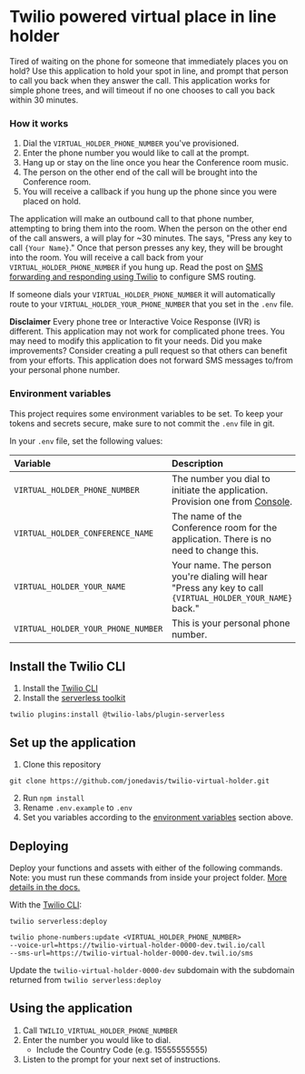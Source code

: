 # Twilio powered virtual place in line holder

Tired of waiting on the phone for someone that immediately places you on hold? Use this application to hold your spot in line, and prompt that person to call you back when they answer the call. This application works for simple phone trees, and will timeout if no one chooses to call you back within 30 minutes.

### How it works

1. Dial the `VIRTUAL_HOLDER_PHONE_NUMBER` you've provisioned.
2. Enter the phone number you would like to call at the prompt.
3. Hang up or stay on the line once you hear the Conference room music.
4. The person on the other end of the call will be brought into the Conference room.
5. You will receive a callback if you hung up the phone since you were placed on hold.

The application will make an outbound call to that phone number, attempting to bring them into the <Conference> room. When the person on the other end of the call answers, a <Gather> will play for ~30 minutes. The <Gather> says, "Press any key to call `{Your Name}`." Once that person presses any key, they will be brought into the <Conference> room. You will receive a call back from your `VIRTUAL_HOLDER_PHONE_NUMBER` if you hung up. Read the post on [SMS forwarding and responding using Twilio](https://www.twilio.com/blog/sms-forwarding-and-responding-using-twilio-and-javascript) to configure SMS routing.
  
If someone dials your `VIRTUAL_HOLDER_PHONE_NUMBER` it will automatically route to your `VIRTUAL_HOLDER_YOUR_PHONE_NUMBER` that you set in the `.env` file.

**Disclaimer**
Every phone tree or Interactive Voice Response (IVR) is different. This application may not work for complicated phone trees. You may need to modify this application to fit your needs. Did you make improvements? Consider creating a pull request so that others can benefit from your efforts. This application does not forward SMS messages to/from your personal phone number. 

### Environment variables

This project requires some environment variables to be set. To keep your tokens and secrets secure, make sure to not commit the `.env` file in git.

In your `.env` file, set the following values:

| Variable                           | Description                                                                                                                         | Required |
| :--------------------------------- | :---------------------------------------------------------------------------------------------------------------------------------- | :------- |
| `VIRTUAL_HOLDER_PHONE_NUMBER`      | The number you dial to initiate the application. Provision one from [Console](https://www.twilio.com/console/phone-numbers/search). | Yes      |
| `VIRTUAL_HOLDER_CONFERENCE_NAME`   | The name of the Conference room for the application. There is no need to change this.                                               | Yes      |
| `VIRTUAL_HOLDER_YOUR_NAME`         | Your name. The person you're dialing will hear "Press any key to call ```{VIRTUAL_HOLDER_YOUR_NAME}``` back."                             | Yes      |
| `VIRTUAL_HOLDER_YOUR_PHONE_NUMBER` | This is your personal phone number.                                                                                                 | Yes      |

## Install the Twilio CLI

1. Install the [Twilio CLI](https://www.twilio.com/docs/twilio-cli/quickstart#install-twilio-cli)
2. Install the [serverless toolkit](https://www.twilio.com/docs/labs/serverless-toolkit/getting-started)

```shell
twilio plugins:install @twilio-labs/plugin-serverless
```

## Set up the application
1. Clone this repository
```shell
git clone https://github.com/jonedavis/twilio-virtual-holder.git
```
2. Run ```npm install```
3. Rename ```.env.example``` to ```.env```
4. Set you variables according to the [environment variables](#environment-variables) section above.

## Deploying

Deploy your functions and assets with either of the following commands. Note: you must run these commands from inside your project folder. [More details in the docs.](https://www.twilio.com/docs/labs/serverless-toolkit)

With the [Twilio CLI](https://www.twilio.com/docs/twilio-cli/quickstart):

```shell
twilio serverless:deploy
```

```shell
twilio phone-numbers:update <VIRTUAL_HOLDER_PHONE_NUMBER> 
--voice-url=https://twilio-virtual-holder-0000-dev.twil.io/call
--sms-url=https://twilio-virtual-holder-0000-dev.twil.io/sms
```

Update the `twilio-virtual-holder-0000-dev` subdomain with the subdomain returned from ```twilio serverless:deploy```

## Using the application
1. Call ```TWILIO_VIRTUAL_HOLDER_PHONE_NUMBER``` 
2. Enter the number you would like to dial.
   * Include the Country Code (e.g. 15555555555)
3. Listen to the prompt for your next set of instructions.
